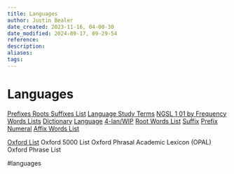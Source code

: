 ```yaml
---
title: Languages
author: Justin Bealer
date_created: 2023-11-16, 04-00-30
date_modified: 2024-09-17, 09-29-54
reference: 
description: 
aliases: 
tags: 
---
```

# Languages

[Prefixes Roots Suffixes List](Prefixes-Roots-Suffixes-List.md)
[Language Study Terms](Language-Study-Terms.md)
[NGSL 1 01 by Frequency](NGSL-1,01-by-Frequency.md)
[Words Lists](Words-Lists.md)
[Dictionary](Dictionary.md)
[Language](Language.md)
[4-lan/WIP](4-lan/WIP.md)
[Root Words List](Root-Words-List.md)
[Suffix](Suffix.md)
[Prefix](Prefix.md)
[Numeral](Numeral.md)
[Affix Words List](Affix-Words-List.md)

[Oxford List](Oxford-3000-List.md)
Oxford 5000 List
Oxford Phrasal Academic Lexicon (OPAL)
Oxford Phrase List

  #languages
